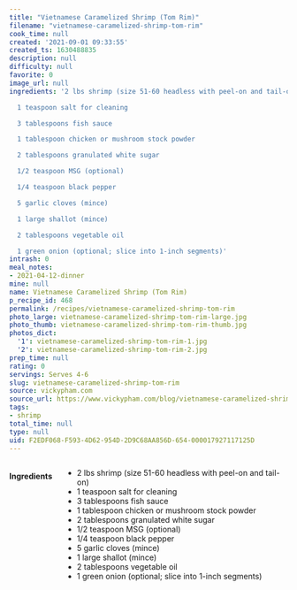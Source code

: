 ```yaml
---
title: "Vietnamese Caramelized Shrimp (Tom Rim)"
filename: "vietnamese-caramelized-shrimp-tom-rim"
cook_time: null
created: '2021-09-01 09:33:55'
created_ts: 1630488835
description: null
difficulty: null
favorite: 0
image_url: null
ingredients: '2 lbs shrimp (size 51-60 headless with peel-on and tail-on)

  1 teaspoon salt for cleaning

  3 tablespoons fish sauce

  1 tablespoon chicken or mushroom stock powder

  2 tablespoons granulated white sugar

  1/2 teaspoon MSG (optional)

  1/4 teaspoon black pepper

  5 garlic cloves (mince)

  1 large shallot (mince)

  2 tablespoons vegetable oil

  1 green onion (optional; slice into 1-inch segments)'
intrash: 0
meal_notes:
- 2021-04-12-dinner
mine: null
name: Vietnamese Caramelized Shrimp (Tom Rim)
p_recipe_id: 468
permalink: /recipes/vietnamese-caramelized-shrimp-tom-rim
photo_large: vietnamese-caramelized-shrimp-tom-rim-large.jpg
photo_thumb: vietnamese-caramelized-shrimp-tom-rim-thumb.jpg
photos_dict:
  '1': vietnamese-caramelized-shrimp-tom-rim-1.jpg
  '2': vietnamese-caramelized-shrimp-tom-rim-2.jpg
prep_time: null
rating: 0
servings: Serves 4-6
slug: vietnamese-caramelized-shrimp-tom-rim
source: vickypham.com
source_url: https://www.vickypham.com/blog/vietnamese-caramelized-shrimp-tom-rim
tags:
- shrimp
total_time: null
type: null
uid: F2EDF068-F593-4D62-954D-2D9C68AA856D-654-000017927117125D
---
```

<div class="columns large-7 small-12" id="writeup">	</div><!-- #writeup -->
</div><!-- #row-one -->
<div class="row" id="row-two">	<div class="columns large-4 small-12" id="ingredients"><h4>Ingredients</h4><div class="box box-ingredients content"><ul>
<li>2 lbs shrimp (size 51-60 headless with peel-on and tail-on)</li>
<li>1 teaspoon salt for cleaning</li>
<li>3 tablespoons fish sauce</li>
<li>1 tablespoon chicken or mushroom stock powder</li>
<li>2 tablespoons granulated white sugar</li>
<li>1/2 teaspoon MSG (optional)</li>
<li>1/4 teaspoon black pepper</li>
<li>5 garlic cloves (mince)</li>
<li>1 large shallot (mince)</li>
<li>2 tablespoons vegetable oil</li>
<li>1 green onion (optional; slice into 1-inch segments)</li>
</ul>
</div>	</div>	<div class="columns large-6 small-12" id="directions">	</div>
